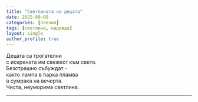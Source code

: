 ```yaml
---
title: "Светлината на децата"
date: 2025-09-09
categories: [поезия]
tags: [светлина, надежда]
layout: single
author_profile: true
---
```


<div class="poem3">

Децата са трогателни <br/>
с искрената им свежест към света. <br/>
Безстрашно събуждат - <br/>
както лампа в парка пламва <br/>
в сумрака на вечерта. <br/>
Чиста, неуморима светлина.

<hr/>
</div>